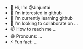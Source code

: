 - 👋 Hi, I’m @Jinjuntai
- 👀 I’m interested in github
- 🌱 I’m currently learning github
- 💞️ I’m looking to collaborate on ...
- 📫 How to reach me ...
- 😄 Pronouns: ...
- ⚡ Fun fact: ...

<!---
Jinjuntai/Jinjuntai is a ✨ special ✨ repository because its `README.md` (this file) appears on your GitHub profile.
You can click the Preview link to take a look at your changes.
--->
